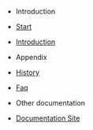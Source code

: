 * Introduction
 * [Start](start.md)
 * [Introduction](introduction.md)



* Appendix
 * [History](./history.md)
 * [Faq](./faq.md)


* Other documentation
 *  [Documentation Site](https://docs.vscp.org)
